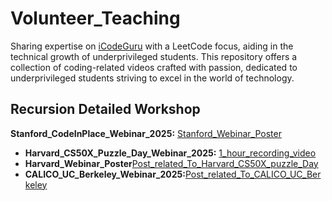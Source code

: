 # Volunteer_Teaching

Sharing expertise on [iCodeGuru](https://icodeguru.weebly.com/) with a LeetCode focus, aiding in the technical growth of underprivileged students. This repository offers a collection of coding-related videos crafted with passion, dedicated to underprivileged students striving to excel in the world of technology.

## Recursion Detailed Workshop
 **Stanford_CodeInPlace_Webinar_2025:** [Stanford_Webinar_Poster](https://www.linkedin.com/posts/khabab-akhtar-5b34562b1_stanfordcodeinplace-ai-learning-activity-7304565656513835008-czEH?utm_source=share&utm_medium=member_desktop&rcm=ACoAAEr-wNcBpqwiHS22czW04apt3DVKhNrYvNU)
- **Harvard_CS50X_Puzzle_Day_Webinar_2025:** [1_hour_recording_video](https://drive.google.com/file/d/1xlFlfgO5X8NsTkfyIyihdHXi7DW_uo0L/view?usp=sharing)
- **Harvard_Webinar_Poster**[Post_related_To_Harvard_CS50X_puzzle_Day](https://www.linkedin.com/posts/khabab-akhtar-5b34562b1_cs50-puzzleday-harvardcs50-activity-7305632693357015040-LIbI?utm_source=share&utm_medium=member_desktop&rcm=ACoAAEr-wNcBpqwiHS22czW04apt3DVKhNrYvNU)
-  **CALICO_UC_Berkeley_Webinar_2025:**[Post_related_To_CALICO_UC_Berkeley](https://www.linkedin.com/posts/khabab-akhtar-5b34562b1_codingcompetition-calicospring2025-ucberkeley-activity-7307315598957412352-TuaS?utm_source=share&utm_medium=member_desktop&rcm=ACoAAEr-wNcBpqwiHS22czW04apt3DVKhNrYvNU)
